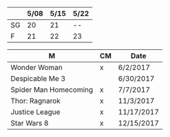 
|     | 5/08 | 5/15 | 5/22 |
|-----|------|------|------|
| SG  | 20   | 21   | --   |
| F   | 21   | 22   | 23   |

| M | CM | Date |
|---|----|------|
| Wonder Woman | x | 6/2/2017 |
| Despicable Me 3 | | 6/30/2017 |
| Spider Man Homecoming | x | 7/7/2017 |
| Thor: Ragnarok | x | 11/3/2017 |
| Justice League | x | 11/17/2017 |
| Star Wars 8 | x | 12/15/2017 |
